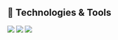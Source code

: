 ## 🔧 Technologies & Tools
![](https://img.shields.io/badge/OS-Linux-orange/?logo=linux&color=orange&logoColor=FFFFFF)
![](https://img.shields.io/badge/OS-Windows-orange/?logo=windows&color=orange&logoColor=FFFFFF)
![](https://img.shields.io/badge/Editor-Visual%20Studio%20Code-orange/?logo=visual%20studio%20code&color=orange&logoColor=FFFFFF)
